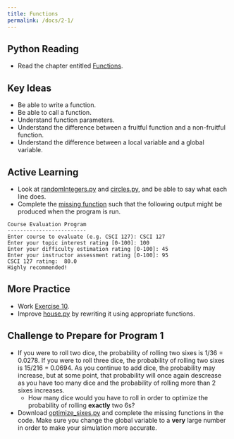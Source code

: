 ```yaml
---
title: Functions
permalink: /docs/2-1/
---
```


## Python Reading
- Read the chapter entitled [Functions](https://runestone.academy/ns/books/published/thinkcspy/Functions/functions.html).

## Key Ideas
- Be able to write a function.
- Be able to call a function.
- Understand function parameters.
- Understand the difference between a fruitful function and a non-fruitful function.
- Understand the difference between a local variable and a global variable.

## Active Learning
- Look at [randomIntegers.py](../lessons/code/randomIntegers.py) and [circles.py](../lessons/code/circles.py), and be able to say what each line does.
- Complete the [missing function](../lessons/code/evaluate.py) such that the following output might be produced when the program is run.
```
Course Evaluation Program
-------------------------
Enter course to evaluate (e.g. CSCI 127): CSCI 127
Enter your topic interest rating [0-100]: 100
Enter your difficulty estimation rating [0-100]: 45
Enter your instructor assessment rating [0-100]: 95
CSCI 127 rating:  80.0
Highly recommended!
```

## More Practice
- Work [Exercise 10](https://runestone.academy/ns/books/published/thinkcspy/Functions/Exercises.html).
- Improve [house.py](../lessons/code/house.py) by rewriting it using appropriate functions.

## Challenge to Prepare for Program 1
- If you were to roll two dice, the probability of rolling two sixes is 1/36 = 0.0278. If you were to roll three dice, the probability of rolling two sixes is 15/216 = 0.0694. As you continue to add dice, the probability may increase, but at some point, that probability will once again descrease as you have too many dice and the probability of rolling more than 2 sixes increases.
  - How many dice would you have to roll in order to optimize the probability of rolling **exactly** two 6s?
- Download [optimize_sixes.py](../lessons/code/optimize_sixes.py) and complete the missing functions in the code. Make sure you change the global variable to a **very** large number in order to make your simulation more accurate.